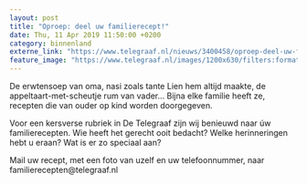 ```yaml
---
layout: post
title: "Oproep: deel uw familierecept!"
date: Thu, 11 Apr 2019 11:50:00 +0200
category: binnenland
externe_link: "https://www.telegraaf.nl/nieuws/3400458/oproep-deel-uw-familierecept"
feature_image: "https://www.telegraaf.nl/images/1200x630/filters:format(jpeg):quality(80)/cdn-kiosk-api.telegraaf.nl/36a1dc88-5c3f-11e9-abce-02c309bc01c1.jpg"
---
```


<p class="intro">De erwtensoep van oma, nasi zoals tante Lien hem altijd maakte, de appeltaart-met-scheutje rum van vader… Bijna elke familie heeft ze, recepten die van ouder op kind worden doorgegeven.</p> <p>Voor een kersverse rubriek in De Telegraaf zijn wij benieuwd naar úw familierecepten. Wie heeft het gerecht ooit bedacht? Welke herinneringen hebt u eraan? Wat is er zo speciaal aan?</p><p>Mail uw recept, met een foto van uzelf en uw telefoonnummer, naar familierecepten@telegraaf.nl</p>
